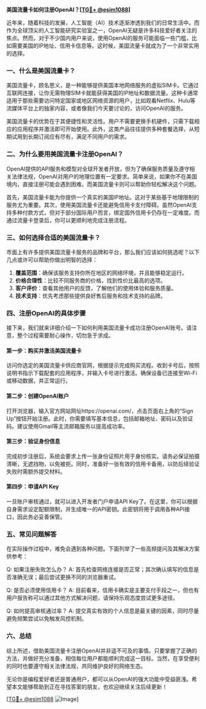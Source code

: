 **美国流量卡如何注册OpenAI？[[TG💪+ @esim1088](https://t.me/s/esim1088)]**

近年来，随着科技的发展，人工智能（AI）技术逐渐渗透到我们的日常生活中。而作为全球顶尖的人工智能研究实验室之一，OpenAI无疑是许多科技爱好者关注的焦点。然而，对于不少国内用户来说，使用OpenAI的服务可能面临一些门槛，比如需要美国的IP地址、信用卡信息等。这时候，美国流量卡就成为了一个非常实用的选择。

### 一、什么是美国流量卡？

美国流量卡，顾名思义，是一种能够提供美国本地网络服务的虚拟SIM卡。它通过互联网连接，让你无需物理SIM卡就能获得美国的IP地址和数据流量。这种卡通常适用于那些需要访问特定国家或地区网络资源的用户，比如观看Netflix、Hulu等流媒体平台上的独家内容，或者像我们今天要讨论的，访问OpenAI的服务。

美国流量卡的优势在于其便捷性和灵活性。用户不需要更换手机硬件，只需下载相应的应用程序并激活即可开始使用。此外，这类产品往往提供多种套餐选择，从短期试用到长期订阅应有尽有，满足不同用户的需求。

### 二、为什么要用美国流量卡注册OpenAI？

OpenAI提供的API服务和模型对全球开发者开放，但为了确保服务质量及遵守相关法律法规，OpenAI对用户的地理位置有一定要求。简单来说，如果你不在美国境内，直接注册可能会遇到困难。而美国流量卡则可以帮助你轻松解决这个问题。

首先，美国流量卡能为你提供一个真实的美国IP地址。这对于某些基于地理限制的服务尤为重要。其次，使用美国流量卡还能避免信用卡支付障碍。虽然OpenAI支持多种付款方式，但对于部分国际用户而言，绑定国外信用卡仍存在一定难度。而通过流量卡登录后，你可以更顺利地完成注册流程。

### 三、如何选择合适的美国流量卡？

市面上有许多提供美国流量卡服务的品牌和平台，那么我们应该如何挑选呢？以下几点或许可以帮助你做出明智的选择：

1. **覆盖范围**：确保该服务支持你所在地区的网络环境，并且能够稳定运行。
2. **价格合理性**：比较不同服务商的价格，找到性价比最高的选项。
3. **客户评价**：查看其他用户的反馈，了解他们的使用体验和服务质量。
4. **技术支持**：优先考虑那些提供良好售后服务和技术支持的品牌。

### 四、注册OpenAI的具体步骤

接下来，我们就来详细介绍一下如何利用美国流量卡成功注册OpenAI账号。请注意，整个过程需要耐心操作，切勿急于求成。

#### 第一步：购买并激活美国流量卡
访问你选定的美国流量卡供应商官网，根据提示完成购买流程。收到卡号后，按照说明书指示下载配套的应用程序，并输入卡号进行激活。确保设备已连接至Wi-Fi或移动数据，并正常运行。

#### 第二步：创建OpenAI账户
打开浏览器，输入官方网站网址https://openai.com/，点击页面右上角的“Sign Up”按钮开始注册。此时，你需要填写基本信息，包括邮箱地址、密码以及验证码。建议使用Gmail等主流邮箱服务以提高成功率。

#### 第三步：验证身份信息
完成初步注册后，系统会要求上传一张身份证照片用于身份核实。请务必保证拍摄清晰，无遮挡物，以免被拒。同时，准备好一张有效的信用卡备用，以防后续验证失败时需额外提交材料。

#### 第四步：申请API Key
一旦账户审核通过，就可以进入开发者门户申请API Key了。在这里，你可以根据自身需求设定配额限制，并生成唯一的API密钥。此密钥将用于调用各种API接口，因此务必妥善保管。

### 五、常见问题解答

在实际操作过程中，难免会遇到各种问题。下面列举了一些高频提问及其解决方案供参考：

Q: 如果注册失败怎么办？
A: 首先检查网络连接是否正常；其次确认填写的信息是否准确无误；最后尝试更换不同的浏览器重试。

Q: 是否必须使用信用卡？
A: 目前看来，信用卡确实是主要支付手段之一，但也有用户报告称可以通过其他方式解决问题，请保持乐观态度尝试更多途径。

Q: 如何提高审核通过率？
A: 提交真实有效的个人信息是最关键的因素，同时尽量避免频繁尝试以免触发风控机制。

### 六、总结

综上所述，借助美国流量卡注册OpenAI并非遥不可及的事情。只要掌握了正确的方法，并做好充分准备，相信每位用户都能顺利完成这一目标。当然，在享受便利的同时也要遵守相关法律法规，共同维护良好的网络生态。

无论你是编程爱好者还是普通用户，都可以从OpenAI的强大功能中受益匪浅。希望本文能够帮助到正在寻找答案的朋友，也欢迎继续关注后续更新！

[[TG💪+ @esim1088](https://t.me/s/esim1088) ![Image](https://i.postimg.cc/4NQfJmqS/Snipaste-2025-05-13-00-14-12.png)]